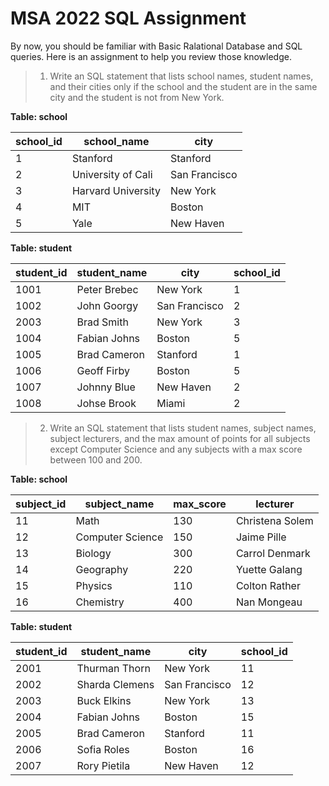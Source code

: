 # MSA 2022 SQL Assignment

By now, you should be familiar with Basic Ralational Database and SQL queries. 
Here is an assignment to help you review those knowledge.


> 1. Write an SQL statement that lists school names, student names, and their cities only if the school and the student are in the same city and the student is not from New York.


**Table: school**


| school_id |school_name   | city  
|---  |   --- |      ---
|1            |   Stanford            |       Stanford    
|2             |  University of Cali  |  San Francisco       
|3             |  Harvard University  |       New York      
|4             |  MIT                  |        Boston       
|5              | Yale                  |    New Haven    


**Table: student**

|student_id  | student_name | city      |     school_id
|---  |   --- |      --- |--- 
|1001     |    Peter Brebec | New York          |    1
|1002      |   John Goorgy  | San Francisco      |   2
|2003      |   Brad Smith   | New York           |   3
|1004      |   Fabian Johns | Boston              |  5
|1005       |  Brad Cameron  |Stanford            |  1
|1006       |  Geoff Firby  | Boston              |  5
|1007       |  Johnny Blue   |New Haven           |  2
|1008        | Johse Brook  | Miami               |  2


> 2. Write an SQL statement that lists student names, subject names, subject lecturers, and the max amount of points for all subjects except Computer Science and any subjects with a max score between 100 and 200.

**Table: school**

|subject_id | subject_name   |       max_score  |  lecturer
|---  |   --- |      --- |--- 
|11      |   Math                |  130      |    Christena Solem 
| 12      |   Computer Science    |  150      |    Jaime Pille 
| 13      |   Biology              | 300       |   Carrol Denmark 
| 14      |   Geography           |  220    |      Yuette Galang 
| 15      |   Physics            |   110      |    Colton Rather 
| 16       |  Chemistry        |     400      |    Nan Mongeau 


**Table: student**

|student_id  | student_name | city      |     school_id
|---  |   --- |      --- |--- 
|2001     |    Thurman Thorn | New York          |    11
|2002      |   Sharda Clemens  | San Francisco      |   12
|2003      |    Buck Elkins   | New York           |   13
|2004      |   Fabian Johns | Boston              |  15
|2005       |  Brad Cameron  |Stanford            |  11
|2006       |  Sofia Roles  | Boston              |  16
|2007       |  Rory Pietila   |New Haven           |  12


